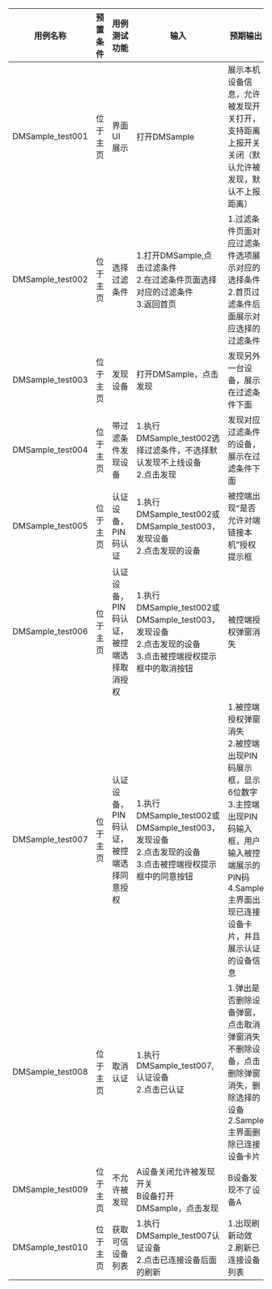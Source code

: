 | 用例名称 | 预置条件 | 用例测试功能 | 输入 | 预期输出 | 是否自动 | 测试结果 |
| -------- | --------------------------------------- | ------------------------------------------------------------ | ------------------------------------------------------------ | -------- | -------- | -------- |
| DMSample_test001 | 位于主页 | 界面UI展示 | 打开DMSample | 展示本机设备信息，允许被发现开关打开，支持距离上报开关关闭（默认允许被发现，默认不上报距离） | 是 | Pass |
| DMSample_test002 | 位于主页 | 选择过滤条件 | 1.打开DMSample,点击过滤条件<br/>2.在过滤条件页面选择对应的过滤条件<br/>3.返回首页 | 1.过滤条件页面对应过滤条件选项展示对应的选择条件<br/>2.首页过滤条件后面展示对应选择的过滤条件 | 是 | Pass |
| DMSample_test003 | 位于主页 | 发现设备 | 打开DMSample，点击发现 | 发现另外一台设备，展示在过滤条件下面 | 否 | Pass |
| DMSample_test004 | 位于主页 | 带过滤条件发现设备 | 1.执行DMSample_test002选择过滤条件，不选择默认发现不上线设备<br/>2.点击发现 | 发现对应过滤条件的设备，展示在过滤条件下面 | 否 | Pass |
| DMSample_test005 | 位于主页 | 认证设备，PIN码认证 | 1.执行DMSample_test002或DMSample_test003，发现设备<br/>2.点击发现的设备 | 被控端出现“是否允许对端链接本机”授权提示框 | 否 | Pass |
| DMSample_test006 | 位于主页 | 认证设备，PIN码认证，被控端选择取消授权 | 1.执行DMSample_test002或DMSample_test003，发现设备<br/>2.点击发现的设备<br/>3.点击被控端授权提示框中的取消按钮 | 被控端授权弹窗消失 | 否 | Pass |
| DMSample_test007 | 位于主页 | 认证设备，PIN码认证，被控端选择同意授权 | 1.执行DMSample_test002或DMSample_test003，发现设备<br/>2.点击发现的设备<br/>3.点击被控端授权提示框中的同意按钮 | 1.被控端授权弹窗消失<br/>2.被控端出现PIN码展示框，显示6位数字<br/>3.主控端出现PIN码输入框，用户输入被控端展示的PIN码<br/>4.Sample主界面出现已连接设备卡片，并且展示认证的设备信息 | 否 | Pass |
| DMSample_test008 | 位于主页 | 取消认证 | 1.执行DMSample_test007,认证设备<br/>2.点击已认证 | 1.弹出是否删除设备弹窗，点击取消弹窗消失不删除设备，点击删除弹窗消失，删除选择的设备<br/>2.Sample主界面删除已连接设备卡片 | 否 | Pass |
| DMSample_test009 | 位于主页 | 不允许被发现 | A设备关闭允许被发现开关<br/>B设备打开DMSample，点击发现| B设备发现不了设备A | 否 | Pass |
| DMSample_test010 | 位于主页 | 获取可信设备列表 | 1.执行DMSample_test007认证设备<br/>2.点击已连接设备后面的刷新 | 1.出现刷新动效<br/>2.刷新已连接设备列表 | 否 | Pass |


